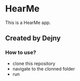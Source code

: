# HearMe

This is a HearMe app.

## Created by Dejny

### How to use?
- clone this repository
- navigate to the clonned folder
- run 
